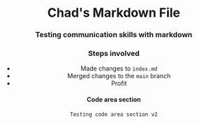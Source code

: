 <header>

<!--
  <<< Author: Chad Eckles
-->

# Chad's Markdown File


### Testing communication skills with markdown


### Steps involved


- Made changes to `index.md`
- Merged changes to the `main` branch
- Profit $$$$

#### Code area section

``` 
Testing code area section v2

```

